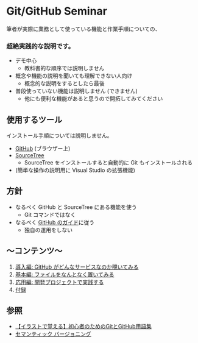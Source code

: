 # Git/GitHub Seminar
筆者が実際に業務として使っている機能と作業手順についての、

### 超絶実践的な説明です。

- デモ中心
  - 教科書的な順序では説明しません
- 概念や機能の説明を聞いても理解できない人向け
  - 概念的な説明をするとしたら最後
- 普段使っていない機能は説明しません (できません)
  - 他にも便利な機能があると思うので開拓してみてください

## 使用するツール
インストール手順については説明しません。
- [GitHub](https://github.com/) (ブラウザー上)
- [SourceTree](https://www.sourcetreeapp.com/)
  - SourceTree をインストールすると自動的に Git もインストールされる
- (簡単な操作の説明用に Visual Studio の拡張機能)

## 方針
- なるべく GitHub と SourceTree にある機能を使う
  - Git コマンドではなく
- なるべく [GitHub のガイド](https://guides.github.com/activities/hello-world/)に従う
  - 独自の運用をしない

## ～コンテンツ～
1. [導入編: GitHub がどんなサービスなのか覗いてみる](GitHub-Tour.md)
1. [基本編: ファイルをなんとなく置いてみる](Steps-1.md)
1. [応用編: 開発プロジェクトで実践する](Steps-2.md)
1. [付録](Appendix.md)

## 参照
- [【イラストで覚える】初心者のためのGitとGitHub用語集](https://zukulog098r.com/git/)
- [セマンティック バージョニング](https://semver.org/lang/ja/)
